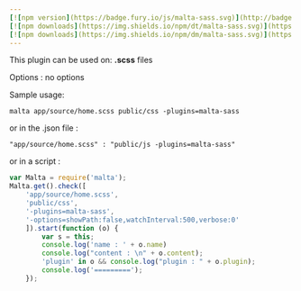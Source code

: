 ```yaml
---
[![npm version](https://badge.fury.io/js/malta-sass.svg)](http://badge.fury.io/js/malta-sass)
[![npm downloads](https://img.shields.io/npm/dt/malta-sass.svg)](https://npmjs.org/package/malta-sass)
[![npm downloads](https://img.shields.io/npm/dm/malta-sass.svg)](https://npmjs.org/package/malta-sass)  
---  
```


This plugin can be used on: **.scss** files

Options : no options  

Sample usage:  
```
malta app/source/home.scss public/css -plugins=malta-sass
```
or in the .json file :
```
"app/source/home.scss" : "public/js -plugins=malta-sass"
```
or in a script : 
``` js
var Malta = require('malta');
Malta.get().check([
    'app/source/home.scss',
    'public/css',
    '-plugins=malta-sass',
    '-options=showPath:false,watchInterval:500,verbose:0'
    ]).start(function (o) {
        var s = this;
        console.log('name : ' + o.name)
        console.log("content : \n" + o.content);
        'plugin' in o && console.log("plugin : " + o.plugin);
        console.log('=========');
    });
```